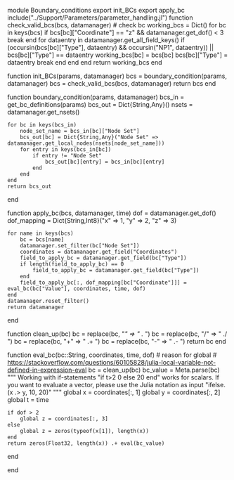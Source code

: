 module Boundary_conditions
export init_BCs
export apply_bc
include("../Support/Parameters/parameter_handling.jl")
function check_valid_bcs(bcs, datamanager)
    # check bc
    working_bcs = Dict()
    for bc in keys(bcs)
        if bcs[bc]["Coordinate"] == "z" && datamanager.get_dof() < 3
            break
        end
        for dataentry in datamanager.get_all_field_keys()
            if (occursin(bcs[bc]["Type"], dataentry) && occursin("NP1", dataentry)) || bcs[bc]["Type"] == dataentry
                working_bcs[bc] = bcs[bc]
                bcs[bc]["Type"] = dataentry
                break
            end
        end
    end
    return working_bcs
end

function init_BCs(params, datamanager)
    bcs = boundary_condition(params, datamanager)
    bcs = check_valid_bcs(bcs, datamanager)
    return bcs
end

function boundary_condition(params, datamanager)
    bcs_in = get_bc_definitions(params)
    bcs_out = Dict{String,Any}()
    nsets = datamanager.get_nsets()

    for bc in keys(bcs_in)
        node_set_name = bcs_in[bc]["Node Set"]
        bcs_out[bc] = Dict{String,Any}("Node Set" => datamanager.get_local_nodes(nsets[node_set_name]))
        for entry in keys(bcs_in[bc])
            if entry != "Node Set"
                bcs_out[bc][entry] = bcs_in[bc][entry]
            end
        end
    end
    return bcs_out
end

function apply_bc(bcs, datamanager, time)
    dof = datamanager.get_dof()
    dof_mapping = Dict{String,Int8}("x" => 1, "y" => 2, "z" => 3)

    for name in keys(bcs)
        bc = bcs[name]
        datamanager.set_filter(bc["Node Set"])
        coordinates = datamanager.get_field("Coordinates")
        field_to_apply_bc = datamanager.get_field(bc["Type"])
        if length(field_to_apply_bc) == 0
            field_to_apply_bc = datamanager.get_field(bc["Type"])
        end
        field_to_apply_bc[:, dof_mapping[bc["Coordinate"]]] = eval_bc(bc["Value"], coordinates, time, dof)
    end
    datamanager.reset_filter()
    return datamanager
end

function clean_up(bc)
    bc = replace(bc, "*" => " .* ")
    bc = replace(bc, "/" => " ./ ")
    bc = replace(bc, "+" => " .+ ")
    bc = replace(bc, "-" => " .- ")
    return bc
end

function eval_bc(bc::String, coordinates, time, dof)
    # reason for global
    # https://stackoverflow.com/questions/60105828/julia-local-variable-not-defined-in-expression-eval
    bc = clean_up(bc)
    bc_value = Meta.parse(bc)
    """
    Working with if-statements
      "if t>2 0 else 20 end"
      works for scalars. If you want to evaluate a vector, please use the Julia notation as input
      "ifelse.(x .> y, 10, 20)"
    """
    global x = coordinates[:, 1]
    global y = coordinates[:, 2]
    global t = time

    if dof > 2
        global z = coordinates[:, 3]
    else
        global z = zeros(typeof(x[1]), length(x))
    end
    return zeros(Float32, length(x)) .+ eval(bc_value)
end

end